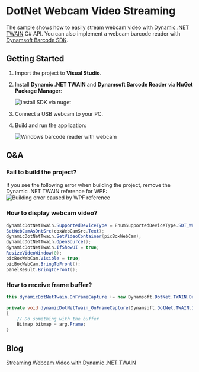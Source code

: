 # DotNet Webcam Video Streaming

The sample shows how to easily stream webcam video with [Dynamic .NET TWAIN][1] C# API. You can also implement a webcam barcode reader with [Dynamsoft Barcode SDK][2].

## Getting Started
1. Import the project to **Visual Studio**.
2. Install **Dynamic .NET TWAIN** and **Dynamsoft Barcode Reader** via **NuGet Package Manager**:

    ![install SDK via nuget](http://www.codepool.biz/wp-content/uploads/2016/10/nuget-package-manager.PNG)
3. Connect a USB webcam to your PC.
4. Build and run the application:

    ![Windows barcode reader with webcam](http://www.codepool.biz/wp-content/uploads/2016/10/dotnet-webcam-barcode-reader.PNG)

## Q&A
### Fail to build the project?
If you see the following error when building the project, remove the Dynamic .NET TWAIN reference for WPF:
![Building error caused by WPF reference](http://www.codepool.biz/wp-content/uploads/2016/10/nuget-wpf-error.PNG)

### How to display webcam video?

```C#
dynamicDotNetTwain.SupportedDeviceType = EnumSupportedDeviceType.SDT_WEBCAM;
SetWebCamAsDntSrc(cbxWebCamSrc.Text);
dynamicDotNetTwain.SetVideoContainer(picBoxWebCam);
dynamicDotNetTwain.OpenSource();
dynamicDotNetTwain.IfShowUI = true;
ResizeVideoWindow(0);
picBoxWebCam.Visible = true;
picBoxWebCam.BringToFront();
panelResult.BringToFront();
```

### How to receive frame buffer?

```C#
this.dynamicDotNetTwain.OnFrameCapture += new Dynamsoft.DotNet.TWAIN.Delegate.OnFrameCaptureHandler(this.dynamicDotNetTwain_OnFrameCapture);

private void dynamicDotNetTwain_OnFrameCapture(Dynamsoft.DotNet.TWAIN.Interface.OnFrameCaptureEventArgs arg)
{
    // Do something with the buffer
    Bitmap bitmap = arg.Frame;
}
```

## Blog
[Streaming Webcam Video with Dynamic .NET TWAIN][3]

[1]:http://www.dynamsoft.com/Products/.Net-TWAIN-Scanner.aspx
[2]:http://www.dynamsoft.com/Products/Dynamic-Barcode-Reader.aspx
[3]:http://www.codepool.biz/dotnet-webcam-video-stream-viewer.html
